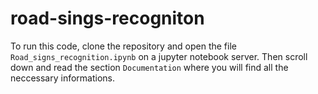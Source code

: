 # road-sings-recogniton

To run this code, clone the repository and open the file `Road_signs_recognition.ipynb` on a jupyter notebook server. Then scroll down and read the section `Documentation` where you will find all the neccessary informations.
